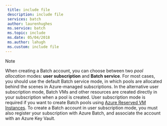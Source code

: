 ```yaml
---
 title: include file
 description: include file
 services: batch
 author: laurenhughes
 ms.service: batch
 ms.topic: include
 ms.date: 05/04/2018
 ms.author: lahugh
 ms.custom: include file
---
```


> [!NOTE]
> When creating a Batch account, you can choose between two *pool allocation* modes: **user subscription** and **Batch service**. For most cases, you should use the default Batch service mode, in which pools are allocated behind the scenes in Azure-managed subscriptions. In the alternative user subscription mode, Batch VMs and other resources are created directly in your subscription when a pool is created. User subscription mode is required if you want to create Batch pools using [Azure Reserved VM Instances](https://azure.microsoft.com/pricing/reserved-vm-instances/). To create a Batch account in user subscription mode, you must also register your subscription with Azure Batch, and associate the account with an Azure Key Vault.